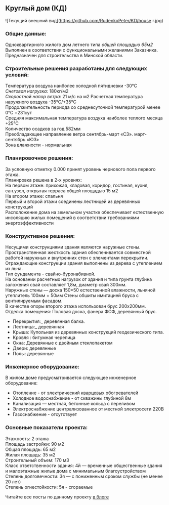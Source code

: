 ﻿## Круглый дом (КД) 
![Текущий внешний вид](https://github.com/RudenkoPeter/KD/house r.jpg)


### Общие данные:
Одноквартирного жилого дом летнего типа _общей площадью 65м2_  
Выполнен в соответствии с функциональными желаниями Заказчика.  
Предназначен для строительства в Минской области.  

### Строительные решения разработаны для следующих условий:

Температура воздуха наиболее холодной пятидневки -30°С  
_Снеговая нагрузка:_ 180кг/м2  
_Скоростной напор ветра:_ 21 м/с на м2 
Расчетная температура наружного воздуха -35°С/+35°С  
Продолжительность периода со среднесуточной температурой менее 0°С =231сут  
Средняя максимальная температура воздуха наиболее теплого месяца +25°С  
Количество осадков за год 582мм  
Преобладающее направление ветра сентябрь-март «СЗ». март-сентябрь «ЮЗ»  
Зона влажности - нормальная  

### Планировочное решения:

За условную отметку 0.000 принят уровень чернового пола первого этажа.  
Планировка решена в 2-х уровнях:  
На первом этаже: прихожая, кладовая, коридор, гостиная, кухня, сан.узел, открытая терраса общей площадью 15 м2  
На втором этаже: спальня  
Первый и второй этажи соединены лестницей из деревянных конструкций  
Расположение дома на земельном участке обеспечивает естественную инсоляцию жилых помещений в соответствии требованиями энергоэффективности    
### Конструктивное решения:
Несущими конструкциями здания являются наружные стены.  
Пространственная жесткость здания обеспечивается совместной работой наружных и внутренних стен с элементами перекрытии.  
Ограждающие конструкции здания выполнены из дерева с утеплением из льна.  
Тип фундамента - свайно-буронабивной.  
На основании расчетных нагрузок от здания и типа грунта глубина заложения свай составляет 1,8м, диаметр свай 300мм.  
Наружные стены — доска 150*50 естественной влажности, льняной утеплитель 100мм + 50мм 
Стены обшиты имитацией бруса с вентилируемым фасадом.  
В качестве опоры второго этажа использован брус 200х200мм.  
Отделка помещения: Половая доска, фанера ФСФ, деревянный брус.  
* Перекрытия:_ деревянная балка.
* Лестница:_ деревянная  
* Крыша: Купольная из деревянных конструкций геодезического типа.  
* Кровля : битумная черепица  
* Окна: Деревянные с двойным стеклопакетом  
* Двери: деревянные  
* Полы: деревянные  

### Инженерное оборудование:
В жилом доме предусматривается следующее инженерное оборудование:  
* Отопление - от электрический кварцевых обогревателей  
* Холодное водоснабжение - от скважины глубиной 8м  
* Канализация — местная, бетонные кольца с переливом  
* Электроснабжение централизованное от местной электросети 220В  
* Газоснабжение  - отсутствует  

### Основные показатели проекта:
Этажность: 2 этажа  
Площадь застройки: 90 м2  
Общая площадь: 65 м2  
Жилая площадь: 35 м2  
Строительный объем: 170 м3  	
Класс ответственности здания: 4й — временные общественные здания и малоэтажные жилые дома с минимальным благоустройством  
Степень долговечности: 3я —  с пониженным сроком службы (не менее 20 лет)   
Степень огнестойкости: 5я - сгораемые  

Читайте все посты по данному проекту [в блоге](https://rdnk.by)
